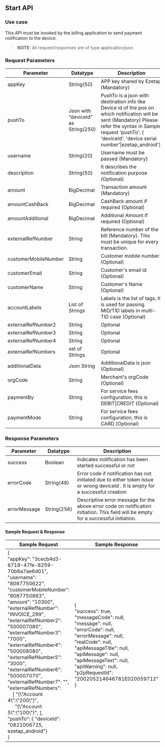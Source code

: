 <section id = "main">

## Start API

<h3 class= "use">Use case</h3>

This API must be invoked by the billing application to send payment notification to the device.

> **NOTE:** All request/responses are of type application/json

<section id = "parameter">

### Request Parameters

<table class = "params">
<thead class = "paramhead">
<tr><th class = "parameter">Parameter</th><th class = "datatype">Datatype</th><th class = "Desc">Description</th></tr>
</thead>
<tbody>
<tr><td>appKey</td><td>String(50)</td><td>APP key shared by Ezetap (Mandatory)</td></tr>
<tr><td>pushTo</td><td>Json with “deviceId” as String(250)</td><td>PushTo is a json with destination info like Device id of the pos on which notification will be sent (Mandatory) Please refer the syntax in Sample request 'pushTo': { 'deviceId': 'device serial number'|ezetap_android'}}</td></tr>
<tr><td>username</td><td>String(20)</td><td>Username must be passed (Mandatory)</td></tr>
<tr><td>description</td><td>String(50)</td><td>It describes the notification purpose (Optional)</td></tr>
<tr><td>amount</td><td>BigDecimal</td><td>Transaction amount (Mandatory)</td></tr>
<tr><td>amountCashBack</td><td>BigDecimal</td><td>CashBack amount if required (Optional)</td></tr>
<tr><td>amountAdditional</td><td>BigDecimal</td><td>Additional Amount if required (Optional)</td></tr>
<tr><td>externalRefNumber</td><td>String</td><td>Reference number of the bill (Mandatory). This must be unique for every transaction.</td></tr>
<tr><td>customerMobileNumber</td><td>String</td><td>Customer mobile number (Optional)</td></tr>
<tr><td>customerEmail</td><td>String</td><td>Customer's email id (Optional)</td></tr>
<tr><td>customerName</td><td>String</td><td>Customer's Name (Optional)</td></tr>
<tr><td>accountLabels</td><td>List of Strings</td><td>Labels is the list of tags. It is used for passing MID/TID labels in multi-TID case (Optional)</td></tr>
<tr><td>externalRefNumber2</td><td>String</td><td>Optional</td></tr>
<tr><td>externalRefNumber3</td><td>String</td><td>Optional</td></tr>
<tr><td>externalRefNumber4</td><td>String</td><td>Optional</td></tr>
<tr><td>externalRefNumbers</td><td>set of Strings</td><td>Optional</td></tr>
<tr><td>additionalData</td><td>Json String</td><td>AdditionalData is json (Optional)</td></tr>
<tr><td>orgCode</td><td>String</td><td>Merchant's orgCode (Optional)</td></tr>
<tr><td>paymentBy</td><td>String</td><td>For service fees configuration, this is DEBIT|CREDIT (Optional)</td></tr>
<tr><td>paymentMode</td><td>String</td><td>For service fees configuration, this is CARD (Optional)</td></tr>
</tbody>
</table>

</section>

<section id = "resparam">

### Response Parameters

<table class = "params">
<thead class = "paramhead">
<tr><th class = "parameter">Parameter</th><th class = "datatype">Datatype</th><th class = "Desc">Description</th></tr>
</thead>
<tbody>
<tr><td>success</td><td>Boolean</td><td>Indicates notification has been started successful or not</td></tr>
<tr><td>errorCode</td><td>String(48)</td><td>Error code if notification has not initiated due to either token issue or wrong deviceId . It is empty for a successful creation</td></tr>
<tr><td>errorMessage</td><td>String(256)</td><td>Descriptive error message for the above error code on notification initiation. This field will be empty for a successful initiation.</td></tr>
</tbody>
</table>

</section>

<section id = "sampleReqRes">

#### Sample Request & Response


<table class = "samReqRes">
<thead class = "samReqResHead">
<tr><th class = "samReq"> Sample Request </th><th class = "samRes"> Sample Response </th></tr>
</thead>
<tbody>
<tr><td>{<br>"appKey": "3cecb4d3-6719-47fe-8259-70b6a7ae6d01",<br>    "username": "8087750622",<br>"customerMobileNumber": "8087750863",<br>"amount": "10300",<br>"externalRefNumber": "INVOICE_299",<br>"externalRefNumber2": "500007080",<br>"externalRefNumber3": "7000",<br>"externalRefNumber4": "500008080",<br>"externalRefNumber5": "3000",<br>"externalRefNumber6": "500007070",<br>"externalRefNumber7": "",<br>"externalRefNumbers":<br>&emsp;[ "{\"Account 4\":\"200\"}",<br>&ensp;&emsp;"{\"Account 5\":\"100\"}", ],<br>"pushTo": { "deviceId": "0821006725, ezetap_android"}<br>}</td><td>{ <br>"success": true,<br>"messageCode": null,<br>"message": null,<br>"errorCode": null,<br>"errorMessage": null,<br>"realCode": null,<br>"apiMessageTitle": null,<br>"apiMessage": null,<br>"apiMessageText": null,<br>"apiWarning": null,<br>"p2pRequestId":<br>"200205214646781E020059712"<br>}</td></tr>
</tbody>
</table>

</section>

</section>